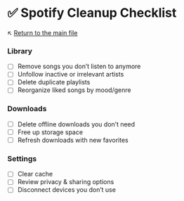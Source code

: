 # ✅ Spotify Cleanup Checklist

↖️ [Return to the main file](../README.md)

### Library
- [ ] Remove songs you don’t listen to anymore
- [ ] Unfollow inactive or irrelevant artists
- [ ] Delete duplicate playlists
- [ ] Reorganize liked songs by mood/genre

### Downloads
- [ ] Delete offline downloads you don’t need
- [ ] Free up storage space
- [ ] Refresh downloads with new favorites

### Settings
- [ ] Clear cache
- [ ] Review privacy & sharing options
- [ ] Disconnect devices you don’t use
